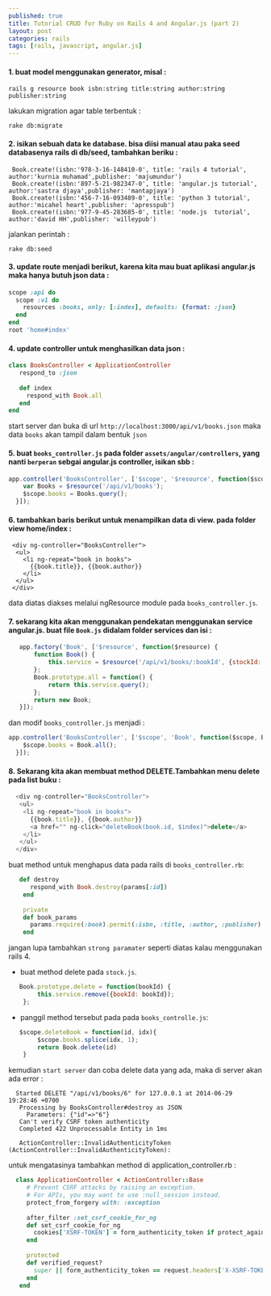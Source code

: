 ```yaml
---
published: true
title: Tutorial CRUD for Ruby on Rails 4 and Angular.js (part 2)
layout: post
categories: rails
tags: [rails, javascript, angular.js]
---
```


#### 1. buat model menggunakan generator, misal :
 
```
rails g resource book isbn:string title:string author:string publisher:string
```

lakukan migration agar table terbentuk :
```
rake db:migrate
```

#### 2. isikan sebuah data ke database. bisa diisi manual atau paka seed databasenya rails di db/seed, tambahkan beriku :
  
```
 Book.create!(isbn:'978-3-16-148410-0', title: 'rails 4 tutorial', author:'kurnia muhamad',publisher: 'majumundur')
 Book.create!(isbn:'897-5-21-982347-0', title: 'angular.js tutorial', author:'sastra djaya',publisher: 'mantapjaya')
 Book.create!(isbn:'456-7-16-093489-0', title: 'python 3 tutorial', author:'micahel heart',publisher: 'apresspub') 
 Book.create!(isbn:'977-9-45-283685-0', title: 'node.js  tutorial', author:'david HH',publisher: 'willeypub')
```

jalankan perintah :

```
rake db:seed
```
 
 
#### 3. update route menjadi berikut, karena kita mau buat aplikasi angular.js maka hanya butuh json data :

```ruby
scope :api do
  scope :v1 do
    resources :books, only: [:index], defaults: {format: :json}
  end
end
root 'home#index'
```
 
#### 4. update controller untuk menghasilkan data json :

```ruby
class BooksController < ApplicationController
   respond_to :json
 
   def index
     respond_with Book.all
   end
end

```

start server dan buka di url `http://localhost:3000/api/v1/books.json` maka data `books` akan tampil dalam bentuk `json`

#### 5. buat `books_controller.js` pada folder `assets/angular/controllers`, yang nanti `berperan` sebgai angular.js controller, isikan    sbb :

```javascript
app.controller('BooksController', ['$scope', '$resource', function($scope, $resource) {
    var Books = $resource('/api/v1/books');
    $scope.books = Books.query();
  }]);
```

#### 6. tambahkan baris berikut untuk menampilkan data di view. pada folder view home/index :
 
```erb
 <div ng-controller="BooksController">
  <ul>
    <li ng-repeat="book in books">
      {{book.title}}, {{book.author}}
    </li>
  </ul>
 </div>
```
data diatas diakses melalui ngResource module pada `books_controller.js`.
 
#### 7. sekarang kita akan menggunakan pendekatan menggunakan service angular.js. buat file `Book.js` didalam folder services dan isi :

```javascript
   app.factory('Book', ['$resource', function($resource) {
       function Book() {
           this.service = $resource('/api/v1/books/:bookId', {stockId: '@id'});
       };
       Book.prototype.all = function() {
           return this.service.query();
       };
       return new Book;
   }]);
```

dan modif `books_controller.js` menjadi :

```javascript
app.controller('BooksController', ['$scope', 'Book', function($scope, Book) {
    $scope.books = Book.all();
  }]);

```

#### 8. Sekarang kita akan membuat method DELETE.Tambahkan menu delete pada list buku :

```javascript
  <div ng-controller="BooksController">
   <ul>
    <li ng-repeat="book in books">
      {{book.title}}, {{book.author}}
      <a href="" ng-click="deleteBook(book.id, $index)">delete</a>
    </li>
   </ul>
  </div>

```

buat method untuk menghapus data pada rails di `books_controller.rb`:

```ruby
   def destroy
      respond_with Book.destroy(params[:id])
    end
  
    private
    def book_params
      params.require(:book).permit(:isbn, :title, :author, :publisher)
    end
```

jangan lupa tambahkan `strong paramater` seperti diatas kalau menggunakan rails 4.
  
- buat method delete pada `stock.js`.

```javascript
   Book.prototype.delete = function(bookId) {
        this.service.remove({bookId: bookId});
    };
```
- panggil method tersebut pada pada `books_controlle.js`:
  
```javascript
   $scope.deleteBook = function(id, idx){
        $scope.books.splice(idx, 1);
        return Book.delete(id)
    }
```
  
kemudian `start server` dan coba delete data yang ada, maka di server akan ada error :

```
  Started DELETE "/api/v1/books/6" for 127.0.0.1 at 2014-06-29 19:28:46 +0700
   Processing by BooksController#destroy as JSON
     Parameters: {"id"=>"6"}
   Can't verify CSRF token authenticity
   Completed 422 Unprocessable Entity in 1ms
   
   ActionController::InvalidAuthenticityToken (ActionController::InvalidAuthenticityToken):

```

untuk mengatasinya tambahkan method di application_controller.rb :

```ruby
  class ApplicationController < ActionController::Base
     # Prevent CSRF attacks by raising an exception.
     # For APIs, you may want to use :null_session instead.
     protect_from_forgery with: :exception
   
     after_filter :set_csrf_cookie_for_ng
     def set_csrf_cookie_for_ng
       cookies['XSRF-TOKEN'] = form_authenticity_token if protect_against_forgery?
     end
   
     protected
     def verified_request?
       super || form_authenticity_token == request.headers['X-XSRF-TOKEN']
     end
   end
```
  

